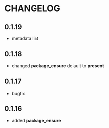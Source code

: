 # CHANGELOG

## 0.1.19

* metadata lint

## 0.1.18

* changed **package_ensure** default to **present**

## 0.1.17

* bugfix

## 0.1.16

* added **package_ensure**
